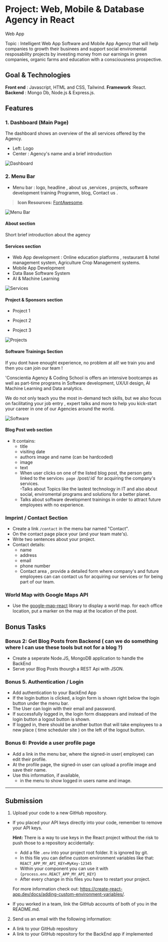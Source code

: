 
# Project: Web, Mobile & Database Agency in React

Web App 

Topic : Intelligent Web App Software and Mobile App Agency that will help companies to growth their businees and support social enviromental resposability projects by investing money from our earnings in green companies, organic farms and education with a consciousness prospective.

## Goal & Technologies

**Front end** : Javascript, HTML and CSS, Tailwind.
**Framework** :React.
**Backend** : Mongo Db, Node.js & Express.js.

## Features

### 1. Dashboard (Main Page)

The dashboard shows an overview of the all services offered by the Agency.
- Left: Logo 
- Center : Agency's name and a brief introduction

![Dashboard](/img/1.jpg)

### 2. Menu Bar
- Menu bar : logo, headline , about us ,services , projects, software development training Programm, blog, Contact us .

> **Icon Resources:**  [FontAwesome](https://fontawesome.com/).

![Menu Bar](/img/2.jpg)


#### About section 

Short brief introduction about the agency


#### Services section 

 - Web App development : Online education platforms , restaurant & hotel management system, Agriculture Crop Management systems.
 - Mobile App Development 
 - Data Base Software System
 - AI & Machine Learning 
 
 ![Services](/img/3.jpg)

#### Project & Sponsors section 

- Project 1 

- Project 2

- Project 3 

![Projects](/img/4.jpg)

#### Software Trainings Section

If you dont have enought experience, no problem at all! we train you and then you can join our team !

'Conscientia Agency & Coding School is  offers an intensive bootcamps as well as part-time programs in Software development, UX/UI design, AI Machine Learning and Data analytics. 

 We do not only teach you the most in-demand tech skills, but we also focus on facilitating your job entry , expert talks and more to help you kick-start your career in one of our Agencies around the world.
 
![Software ](/img/5.jpg)

#### Blog Post web section 

- It contains:
  - title
  - visiting date
  - authors image and name (can be hardcoded)
  - image
  - text  
  - When user clicks on one of the listed blog post, the person gets linked to the service`s page `/post/:id` for acquiring the company's services.  
  -Talks about Topics like the lastest technology in IT and also about social, enviromental programs and solutions for a better planet.
  - Talks about software development trainings in order to attract future employees with no experience.
 

### Imprint / Contact Section

- Create a link `/contact` in the menu bar named "Contact".
- On the contact page place your (and your team mate's).
- Write two sentences about your project.
- Contact details:
  - name
  - address
  - email
  - phone number
  - Contact area , provide a detailed form where company's and future employees can can contact us for acquiring our services or for being part of our team.
  
### World Map with Google Maps API

- Use the [google-map-react](https://github.com/google-map-react/google-map-react) library to display a world map. for each office location, put a marker on the map at the location of the post.

## Bonus Tasks

### Bonus 2: Get Blog Posts from Backend ( can we do something where I can use these tools but not for a blog ?)

- Create a seperate Node.JS, MongoDB application to handle the BackEnd
- Serve your Blog Posts thourgh a REST Api with JSON.


### Bonus 5. Authentication / Login
- Add authentication to your BackEnd App
- If the login button is clicked, a login form is shown right below the login button under the menu bar.
- The User can login with their email and password.
- If successfully logged in, the login form disappears and instead of the login button a logout button is shown.
- If logged in, there should be another button  that will take employees to a new place ( time scheduler site ) on the left of the logout button. 

### Bonus 6: Provide a user profile page

- Add a link in the menu bar, where the signed-in user( employee)  can edit their profile.
- At the profile page, the signed-in user can upload a profile image and save their name.
- Use this information, if available,
  - in the menu to show logged in users name and image.





-----------------------------------------------------


## Submission

1. Upload your code to a new GitHub repository.
  - If you placed your API keys directly into your code, remember to remove your API keys.

    **Hint:**
    There is a way to use keys in the React project without the risk to push those to a repository accidentally:
      - Add a file `.env` into your project root folder. It is ignored by git.
      - In this file you can define custom environment variables like that: `REACT_APP_MY_API_KEY=MyKey-12345`
      - Within your component you can use it with `{process.env.REACT_APP_MY_API_KEY}`
      - After every change in this files you have to restart your project.

      For more information check out: https://create-react-app.dev/docs/adding-custom-environment-variables/.

  - If you worked in a team, link the GitHub accounts of both of you in the README.md.

2. Send us an email with the following information:
  - A link to your GitHub repository
  - A link to your GitHub repository for the BackEnd app if implemented  
  
